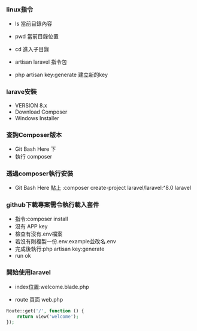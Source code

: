 ### linux指令
* ls 當前目錄內容
* pwd 當前目錄位置
* cd  進入子目錄

* artisan laravel 指令包
* php artisan key:generate 建立新的key

### larave安裝
* VERSION 8.x
* Download Composer
* Windows Installer

### 查詢Composer版本
* Git Bash Here 下
* 執行 composer

### 透過composer執行安裝
* Git Bash Here 貼上 :composer create-project laravel/laravel:^8.0 laravel

### github下載專案需令執行載入套件
* 指令:composer install
* 沒有 APP key
* 檢查有沒有.env檔案
* 若沒有則複製一份.env.example並改名.env
* 完成後執行:php artisan key:generate
* run ok

### 開始使用laravel
* index位置:welcome.blade.php

* route 頁面 web.php
```php 
Route::get('/', function () {
    return view('welcome');
});
```







